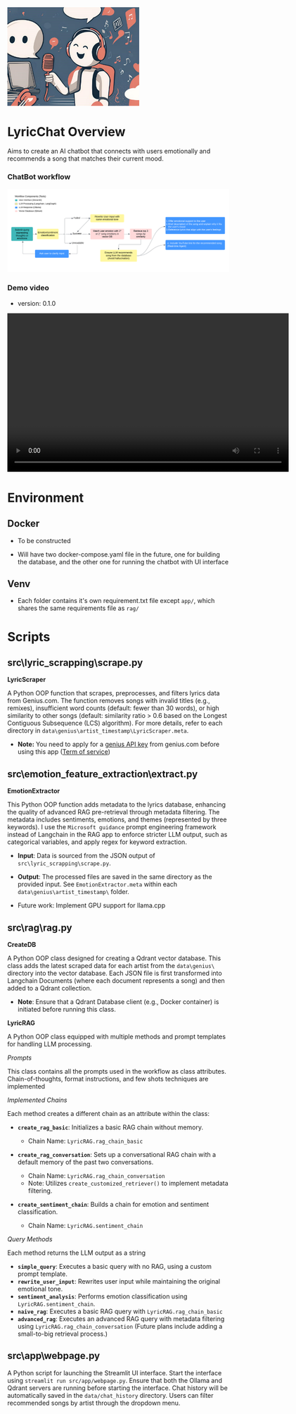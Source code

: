 <img src="data/readme/friendly_chatbot_b.jpg" width="300">

# LyricChat Overview            
Aims to create an AI chatbot that connects with users emotionally and recommends a song that matches their current mood.

### ChatBot workflow

<img src="data/readme/query_workflow.png" width="640">

### Demo video

* version: 0.1.0

<video width="640" height="360" controls>
  <source src='data/readme/demo.mp4' type="video/mp4">
  Your browser does not support the video tag.
</video>

# Environment

## Docker

* To be constructed

* Will have two docker-compose.yaml file in the future, one for building the database, and the other one for running the chatbot with UI interface

## Venv

* Each folder contains it's own requirement.txt file except `app/`, which shares the same requirements file as `rag/`

# Scripts

## src\lyric_scrapping\scrape.py

**LyricScraper**

A Python OOP function that scrapes, preprocesses, and filters lyrics data from Genius.com. The function removes songs with invalid titles (e.g., remixes), insufficient word counts (default: fewer than 30 words), or high similarity to other songs (default: similarity ratio > 0.6 based on the Longest Contiguous Subsequence (LCS) algorithm). For more details, refer to each directory in `data\genius\artist_timestamp\LyricScraper.meta`.

* **Note:** You need to apply for a [genius API key](https://docs.genius.com/) from genius.com before using this app ([Term of service](https://genius.com/static/terms))

## src\emotion_feature_extraction\extract.py

**EmotionExtractor**

This Python OOP function adds metadata to the lyrics database, enhancing the quality of advanced RAG pre-retrieval through metadata filtering. The metadata includes sentiments, emotions, and themes (represented by three keywords). I use the `Microsoft guidance` prompt engineering framework instead of Langchain in the RAG app to enforce stricter LLM output, such as categorical variables, and apply regex for keyword extraction.

* **Input**: Data is sourced from the JSON output of `src\lyric_scrapping\scrape.py`.
* **Output**: The processed files are saved in the same directory as the provided input. See `EmotionExtractor.meta` within each `data\genius\artist_timestamp\` folder.

* Future work: Implement GPU support for llama.cpp

## src\rag\rag.py

**CreateDB**

A Python OOP class designed for creating a Qdrant vector database. This class adds the latest scraped data for each artist from the `data\genius\` directory into the vector database. Each JSON file is first transformed into Langchain Documents (where each document represents a song) and then added to a Qdrant collection.

* **Note**: Ensure that a Qdrant Database client (e.g., Docker container) is initiated before running this class.

**LyricRAG**

A Python OOP class equipped with multiple methods and prompt templates for handling LLM processing.

*Prompts*

This class contains all the prompts used in the workflow as class attributes. Chain-of-thoughts, format instructions, and few shots techniques are implemented

*Implemented Chains*

Each method creates a different chain as an attribute within the class:

* **`create_rag_basic`**: Initializes a basic RAG chain without memory.
  * Chain Name: `LyricRAG.rag_chain_basic`

* **`create_rag_conversation`**: Sets up a conversational RAG chain with a default memory of the past two conversations.
  * Chain Name: `LyricRAG.rag_chain_conversation`
  * Note: Utilizes `create_customized_retriever()` to implement metadata filtering.

* **`create_sentiment_chain`**: Builds a chain for emotion and sentiment classification.
  * Chain Name: `LyricRAG.sentiment_chain`

*Query Methods*

Each method returns the LLM output as a string

* **`simple_query`**: Executes a basic query with no RAG, using a custom prompt template.
* **`rewrite_user_input`**: Rewrites user input while maintaining the original emotional tone.
* **`sentiment_analysis`**: Performs emotion classification using `LyricRAG.sentiment_chain`.
* **`naive_rag`**: Executes a basic RAG query with `LyricRAG.rag_chain_basic`
* **`advanced_rag`**: Executes an advanced RAG query with metadata filtering using `LyricRAG.rag_chain_conversation` (Future plans include adding a small-to-big retrieval process.)

## src\app\webpage.py

A Python script for launching the Streamlit UI interface. Start the interface using `streamlit run src/app/webpage.py`. Ensure that both the Ollama and Qdrant servers are running before starting the interface. Chat history will be automatically saved in the `data/chat_history` directory. Users can filter recommended songs by artist through the dropdown menu.
